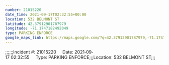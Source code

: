 ```yaml
---
number: 21015220
date_time: 2021-09-17T02:32:55+00:00
location: 532 BELMONT ST
latitude: 42.37912901787979
longitude: -71.1747182492049
type: PARKING ENFORCE
google_maps_link: https://maps.google.com/?q=42.37912901787979,-71.1747182492049
---
```


;;;;;;Incident #: 21015220     Date: 2021‐09‐17 02:32:55     Type: PARKING ENFORCE;;;Location: 532 BELMONT ST;;;
